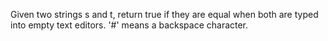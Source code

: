Given two strings s and t, return true if they are equal when both are typed into empty text editors. '#' means a backspace character.
